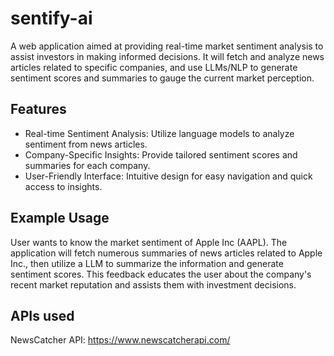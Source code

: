 # sentify-ai

A web application aimed at providing real-time market sentiment analysis to assist investors in making informed decisions. It will fetch and analyze news articles related to specific companies, and use LLMs/NLP to generate sentiment scores and summaries to gauge the current market perception.

## Features

- Real-time Sentiment Analysis: Utilize language models to analyze sentiment from news articles.
- Company-Specific Insights: Provide tailored sentiment scores and summaries for each company.
- User-Friendly Interface: Intuitive design for easy navigation and quick access to insights.

## Example Usage

User wants to know the market sentiment of Apple Inc (AAPL). The application will fetch numerous summaries of news articles related to Apple Inc., then utilize a LLM to summarize the information and generate sentiment scores. This feedback educates the user about the company's recent market reputation and assists them with investment decisions.

## APIs used

NewsCatcher API: https://www.newscatcherapi.com/
